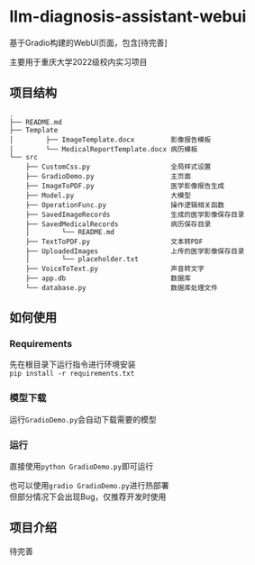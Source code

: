 # llm-diagnosis-assistant-webui

基于Gradio构建的WebUI页面，包含[待完善]

主要用于重庆大学2022级校内实习项目  

## 项目结构
```
.
├── README.md
├── Template
│        ├── ImageTemplate.docx         影像报告模板
│        └── MedicalReportTemplate.docx 病历模板
└── src
    ├── CustomCss.py                    全局样式设置
    ├── GradioDemo.py                   主页面
    ├── ImageToPDF.py                   医学影像报告生成
    ├── Model.py                        大模型
    ├── OperationFunc.py                操作逻辑相关函数
    ├── SavedImageRecords               生成的医学影像保存目录
    ├── SavedMedicalRecords             病历保存目录
    │        └── README.md          
    ├── TextToPDF.py                    文本转PDF
    ├── UploadedImages                  上传的医学影像保存目录
    │        └── placeholder.txt
    ├── VoiceToText.py                  声音转文字
    ├── app.db                          数据库
    └── database.py                     数据库处理文件
```
## 如何使用
### Requirements
先在根目录下运行指令进行环境安装  
`pip install -r requirements.txt`

### 模型下载
运行`GradioDemo.py`会自动下载需要的模型

### 运行
直接使用`python GradioDemo.py`即可运行

也可以使用`gradio GradioDemo.py`进行热部署  
但部分情况下会出现Bug，仅推荐开发时使用

## 项目介绍
待完善
